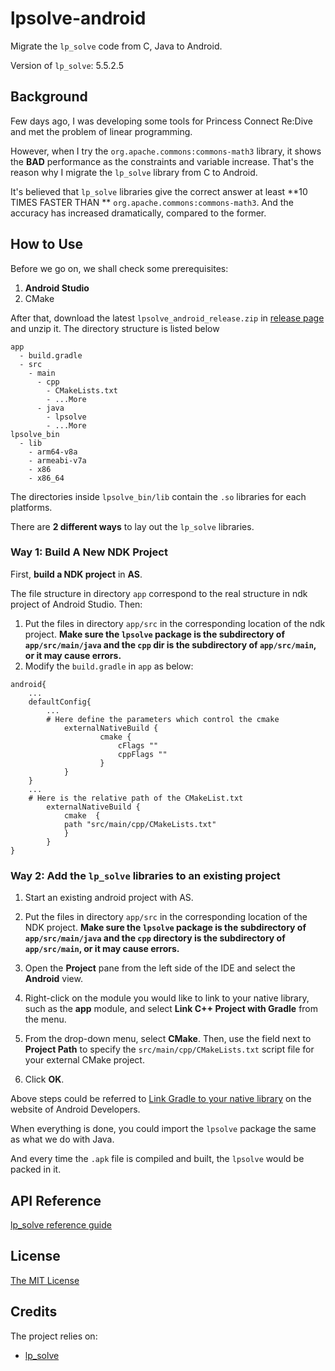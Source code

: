 # lpsolve-android
Migrate the `lp_solve` code from C, Java to Android.

Version of `lp_solve`: 5.5.2.5

## Background

Few days ago, I was developing some tools for Princess Connect Re:Dive and met the problem of linear programming.   

However, when I try the `org.apache.commons:commons-math3` library, it shows the **BAD** performance as the constraints and variable increase. That's the reason why I migrate the `lp_solve` library from C to Android. 

It's believed that `lp_solve` libraries give the correct answer at least **10 TIMES FASTER THAN ** `org.apache.commons:commons-math3`. And the accuracy has increased dramatically, compared to the former.  

## How to Use

Before we go on, we shall check some prerequisites:

1. **Android Studio**
2. CMake

After that, download the latest `lpsolve_android_release.zip` in [release page](https://github.com/leonardodalinky/lpsolve-android/releases) and unzip it. The directory structure is listed below

```
app
  - build.gradle
  - src
    - main
      - cpp
        - CMakeLists.txt
        - ...More
      - java
        - lpsolve
        - ...More
lpsolve_bin
  - lib
    - arm64-v8a
    - armeabi-v7a
    - x86
    - x86_64
```

The directories inside `lpsolve_bin/lib` contain the `.so` libraries for each platforms.   

There are **2 different ways** to lay out the `lp_solve` libraries.  

### Way 1: Build A New NDK Project

First, **build a NDK project** in **AS**.  

The file structure in directory `app` correspond to the real structure in ndk project of Android Studio. Then:

1. Put the files in directory `app/src` in the corresponding location of the ndk project. **Make sure the `lpsolve` package is the subdirectory of `app/src/main/java` and the `cpp` dir is the subdirectory of `app/src/main`, or it may cause errors.**
2. Modify the `build.gradle` in `app` as below:

```
android{
	...
	defaultConfig{
		...
		# Here define the parameters which control the cmake
        	externalNativeBuild {
            		cmake {
                		cFlags ""
                		cppFlags ""
            		}
        	}
	}
	...
	# Here is the relative path of the CMakeList.txt
    	externalNativeBuild {
        	cmake  {
			path "src/main/cpp/CMakeLists.txt"
       		}
    	}
}
```

### Way 2: Add the `lp_solve` libraries to an existing project

1. Start an existing android project with AS.  

2. Put the files in directory `app/src` in the corresponding location of the NDK project. **Make sure the `lpsolve` package is the subdirectory of `app/src/main/java` and the `cpp` directory is the subdirectory of `app/src/main`, or it may cause errors.**  

3. Open the **Project** pane from the left side of the IDE and select the **Android** view.
4. Right-click on the module you would like to link to your native library, such as the **app** module, and select **Link C++ Project with Gradle** from the menu.
5. From the drop-down menu, select **CMake**. Then, use the field next to **Project Path** to specify the `src/main/cpp/CMakeLists.txt` script file for your external CMake project.
6. Click **OK**.

Above steps could be referred to [Link Gradle to your native library](https://developer.android.com/studio/projects/gradle-external-native-builds) on the website of Android Developers.  

  

When everything is done, you could import the `lpsolve` package the same as what we do with Java.   

And every time the `.apk` file is compiled and built, the `lpsolve` would be packed in it.

## API Reference

[lp_solve reference guide](http://lpsolve.sourceforge.net/5.5/)

## License

[The MIT License](https://github.com/leonardodalinky/lpsolve-android/blob/master/LICENSE)

## Credits

The project relies on:

* [lp_solve](https://sourceforge.net/projects/lpsolve/)

